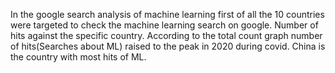 In the google search analysis of machine learning first of all the 10 countries were targeted to check the machine learning search on google. Number of hits against the specific country. According to the total count graph number of hits(Searches about ML) raised to the peak in 2020 during covid. China is the country with most hits of ML.